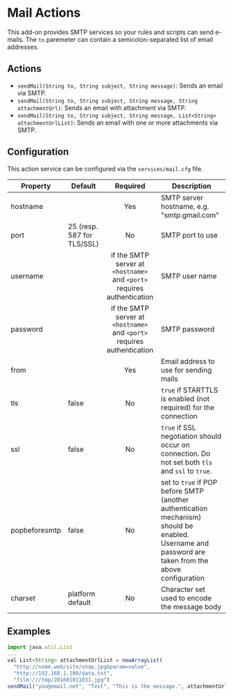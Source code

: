 # Mail Actions

This add-on provides SMTP services so your rules and scripts can send e-mails.
The `to` paremeter can contain a semicolon-separated list of email addresses.

## Actions

- `sendMail(String to, String subject, String message)`: Sends an email via SMTP.
- `sendMail(String to, String subject, String message, String attachmentUrl)`: Sends an email with attachment via SMTP.
- `sendMail(String to, String subject, String message, List<String> attachmentUrlList)`: Sends an email with one or more attachments via SMTP.  

## Configuration

This action service can be configured via the `services/mail.cfg` file.

| Property      | Default                    | Required                                                                | Description                                                                                                                                         |
|---------------|----------------------------|:-----------------------------------------------------------------------:|-----------------------------------------------------------------------------------------------------------------------------------------------------|
| hostname      |                            | Yes                                                                     | SMTP server hostname, e.g. "smtp.gmail.com"                                                                                                         |
| port          | 25 (resp. 587 for TLS/SSL) | No                                                                      | SMTP port to use                                                                                                                                    |
| username      |                            | if the SMTP server at `<hostname>` and `<port>` requires authentication | SMTP user name                                                                                                                                      |
| password      |                            | if the SMTP server at `<hostname>` and `<port>` requires authentication | SMTP password                                                                                                                                       |
| from          |                            | Yes                                                                     | Email address to use for sending mails                                                                                                              |
| tls           | false                      | No                                                                      | `true` if STARTTLS is enabled (not required) for the connection                                                                                     |
| ssl           | false                      | No                                                                      | `true` if SSL negotiation should occur on connection.  Do not set both `tls` and `ssl` to `true`.                                                   |
| popbeforesmtp | false                      | No                                                                      | set to `true` if POP before SMTP (another authentication mechanism) should be enabled. Username and password are taken from the above configuration |
| charset       | platform default           | No                                                                      | Character set used to encode the message body                                                                                                       |

## Examples

```javascript
import java.util.List
...
val List<String> attachmentUrlList = newArrayList(
  "http://some.web/site/snap.jpg&param=value",
  "http://192.168.1.100/data.txt",
  "file:///tmp/201601011031.jpg")
sendMail("you@email.net", "Test", "This is the message.", attachmentUrlList)
```
